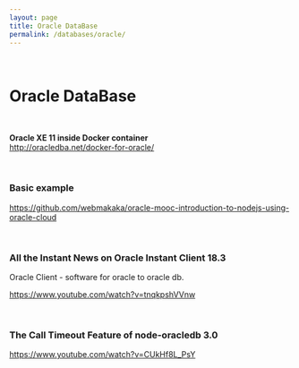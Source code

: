 ```yaml
---
layout: page
title: Oracle DataBase
permalink: /databases/oracle/
---
```


<br/>

# Oracle DataBase

<br/>

**Oracle XE 11 inside Docker container**  
http://oracledba.net/docker-for-oracle/

<br/>

### Basic example

https://github.com/webmakaka/oracle-mooc-introduction-to-nodejs-using-oracle-cloud

<br/>

### All the Instant News on Oracle Instant Client 18.3

Oracle Client - software for oracle to oracle db.

https://www.youtube.com/watch?v=tnqkpshVVnw

<br/>

### The Call Timeout Feature of node-oracledb 3.0

https://www.youtube.com/watch?v=CUkHf8L_PsY
